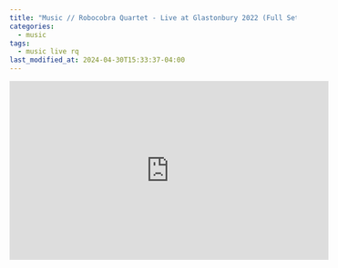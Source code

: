 ```yaml
---
title: "Music // Robocobra Quartet - Live at Glastonbury 2022 (Full Set)"
categories:
  - music
tags:
  - music live rq
last_modified_at: 2024-04-30T15:33:37-04:00
---
```


<div class="embed-responsive embed-responsive-16by9">
<iframe width="560" height="315" src="https://www.youtube-nocookie.com/embed/2NagizpLmpg?si=wQRPgwNoL-mTbla0" title="YouTube video player" frameborder="0" allow="accelerometer; autoplay; clipboard-write; encrypted-media; gyroscope; picture-in-picture; web-share" referrerpolicy="strict-origin-when-cross-origin" allowfullscreen></iframe>
</div>

